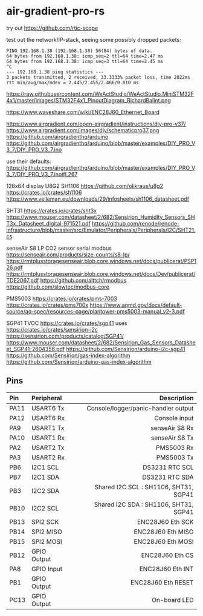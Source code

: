 # air-gradient-pro-rs

try out https://github.com/rtic-scope

test out the network/IP-stack, seeing some possibly dropped packets:
```
PING 192.168.1.38 (192.168.1.38) 56(84) bytes of data.
64 bytes from 192.168.1.38: icmp_seq=2 ttl=64 time=2.47 ms
64 bytes from 192.168.1.38: icmp_seq=3 ttl=64 time=2.45 ms
^C
--- 192.168.1.38 ping statistics ---
3 packets transmitted, 2 received, 33.3333% packet loss, time 2022ms
rtt min/avg/max/mdev = 2.445/2.455/2.466/0.010 ms
```

https://raw.githubusercontent.com/WeActStudio/WeActStudio.MiniSTM32F4x1/master/images/STM32F4x1_PinoutDiagram_RichardBalint.png

https://www.waveshare.com/wiki/ENC28J60_Ethernet_Board

https://www.airgradient.com/open-airgradient/instructions/diy-pro-v37/
https://www.airgradient.com/images/diy/schematicpro37.png
https://github.com/airgradienthq/arduino
https://github.com/airgradienthq/arduino/blob/master/examples/DIY_PRO_V3_7/DIY_PRO_V3_7.ino

use their defaults:
https://github.com/airgradienthq/arduino/blob/master/examples/DIY_PRO_V3_7/DIY_PRO_V3_7.ino#L267

128x64 display U8G2 SH1106
https://github.com/olikraus/u8g2
https://crates.io/crates/sh1106
https://www.velleman.eu/downloads/29/infosheets/sh1106_datasheet.pdf

SHT31
https://crates.io/crates/sht3x
https://www.mouser.com/datasheet/2/682/Sensirion_Humidity_Sensors_SHT3x_Datasheet_digital-971521.pdf
https://github.com/renode/renode-infrastructure/blob/master/src/Emulator/Peripherals/Peripherals/I2C/SHT21.cs

senseAir S8 LP
CO2 sensor
serial modbus
https://senseair.com/products/size-counts/s8-lp/
https://rmtplusstoragesenseair.blob.core.windows.net/docs/publicerat/PSP126.pdf
https://rmtplusstoragesenseair.blob.core.windows.net/docs/Dev/publicerat/TDE2067.pdf
https://github.com/alttch/rmodbus
https://github.com/slowtec/modbus-core

PMS5003
https://crates.io/crates/pms-7003
https://crates.io/crates/pms700x
https://www.aqmd.gov/docs/default-source/aq-spec/resources-page/plantower-pms5003-manual_v2-3.pdf

SGP41 TVOC
https://crates.io/crates/sgp41
uses https://crates.io/crates/sensirion-i2c
https://sensirion.com/products/catalog/SGP41/
https://www.mouser.com/datasheet/2/682/Sensirion_Gas_Sensors_Datasheet_SGP41-2604356.pdf
https://github.com/Sensirion/arduino-i2c-sgp41
https://github.com/Sensirion/gas-index-algorithm
https://github.com/Sensirion/arduino-gas-index-algorithm

## Pins

| Pin   | Peripheral    | Description |
| :---  |    :---       |        ---: |
| PA11  | USART6 Tx     | Console/logger/panic-handler output |
| PA12  | USART6 Rx     | Console input |
| PA9   | USART1 Tx     | senseAir S8 Rx |
| PA10  | USART1 Rx     | senseAir S8 Tx |
| PA2   | USART2 Tx     | PMS5003 Rx |
| PA3   | USART2 Rx     | PMS5003 Tx |
| PB6   | I2C1 SCL      | DS3231 RTC SCL |
| PB7   | I2C1 SDA      | DS3231 RTC SDA |
| PB3   | I2C2 SDA      | Shared I2C SCL : SH1106, SHT31, SGP41 |
| PB10  | I2C2 SCL      | Shared I2C SDA : SH1106, SHT31, SGP41 |
| PB13  | SPI2 SCK      | ENC28J60 Eth SCK |
| PB14  | SPI2 MISO     | ENC28J60 Eth MISO |
| PB15  | SPI2 MOSI     | ENC28J60 Eth MOSI |
| PB12  | GPIO Output   | ENC28J60 Eth CS |
| PA8   | GPIO Input    | ENC28J60 Eth INT |
| PB1   | GPIO Output   | ENC28J60 Eth RESET |
| PC13  | GPIO Output   | On-board LED |

